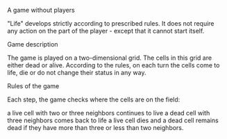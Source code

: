 A game without players

"Life" develops strictly according to prescribed rules. It does not require any action on the part of the player - except that it cannot start itself.

Game description

The game is played on a two-dimensional grid. The cells in this grid are either dead or alive. According to the rules, on each turn the cells come to life, die or do not change their status in any way.

Rules of the game

Each step, the game checks where the cells are on the field:

a live cell with two or three neighbors continues to live
a dead cell with three neighbors comes back to life
a live cell dies and a dead cell remains dead if they have more than three or less than two neighbors.
